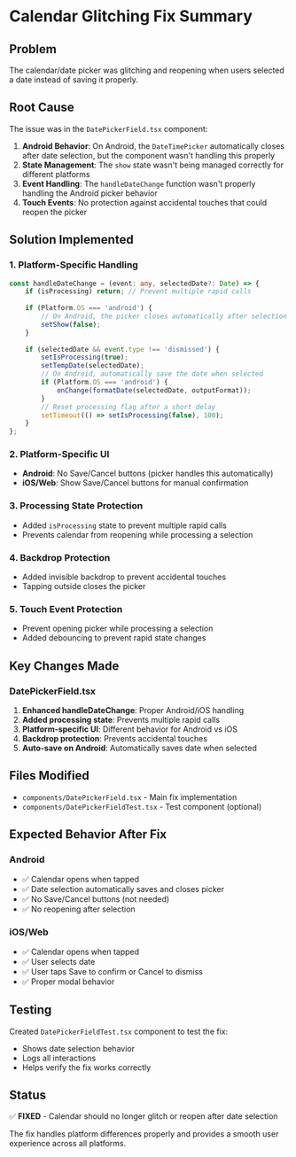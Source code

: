 # Calendar Glitching Fix Summary

## Problem
The calendar/date picker was glitching and reopening when users selected a date instead of saving it properly.

## Root Cause
The issue was in the `DatePickerField.tsx` component:

1. **Android Behavior**: On Android, the `DateTimePicker` automatically closes after date selection, but the component wasn't handling this properly
2. **State Management**: The `show` state wasn't being managed correctly for different platforms
3. **Event Handling**: The `handleDateChange` function wasn't properly handling the Android picker behavior
4. **Touch Events**: No protection against accidental touches that could reopen the picker

## Solution Implemented

### 1. Platform-Specific Handling
```typescript
const handleDateChange = (event: any, selectedDate?: Date) => {
    if (isProcessing) return; // Prevent multiple rapid calls
    
    if (Platform.OS === 'android') {
        // On Android, the picker closes automatically after selection
        setShow(false);
    }
    
    if (selectedDate && event.type !== 'dismissed') {
        setIsProcessing(true);
        setTempDate(selectedDate);
        // On Android, automatically save the date when selected
        if (Platform.OS === 'android') {
            onChange(formatDate(selectedDate, outputFormat));
        }
        // Reset processing flag after a short delay
        setTimeout(() => setIsProcessing(false), 100);
    }
};
```

### 2. Platform-Specific UI
- **Android**: No Save/Cancel buttons (picker handles this automatically)
- **iOS/Web**: Show Save/Cancel buttons for manual confirmation

### 3. Processing State Protection
- Added `isProcessing` state to prevent multiple rapid calls
- Prevents calendar from reopening while processing a selection

### 4. Backdrop Protection
- Added invisible backdrop to prevent accidental touches
- Tapping outside closes the picker

### 5. Touch Event Protection
- Prevent opening picker while processing a selection
- Added debouncing to prevent rapid state changes

## Key Changes Made

### DatePickerField.tsx
1. **Enhanced handleDateChange**: Proper Android/iOS handling
2. **Added processing state**: Prevents multiple rapid calls
3. **Platform-specific UI**: Different behavior for Android vs iOS
4. **Backdrop protection**: Prevents accidental touches
5. **Auto-save on Android**: Automatically saves date when selected

## Files Modified
- `components/DatePickerField.tsx` - Main fix implementation
- `components/DatePickerFieldTest.tsx` - Test component (optional)

## Expected Behavior After Fix

### Android
- ✅ Calendar opens when tapped
- ✅ Date selection automatically saves and closes picker
- ✅ No Save/Cancel buttons (not needed)
- ✅ No reopening after selection

### iOS/Web
- ✅ Calendar opens when tapped
- ✅ User selects date
- ✅ User taps Save to confirm or Cancel to dismiss
- ✅ Proper modal behavior

## Testing
Created `DatePickerFieldTest.tsx` component to test the fix:
- Shows date selection behavior
- Logs all interactions
- Helps verify the fix works correctly

## Status
✅ **FIXED** - Calendar should no longer glitch or reopen after date selection

The fix handles platform differences properly and provides a smooth user experience across all platforms.
